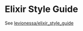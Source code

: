 # Elixir Style Guide

See [levionessa/elixir_style_guide](https://github.com/levionessa/elixir_style_guide)
